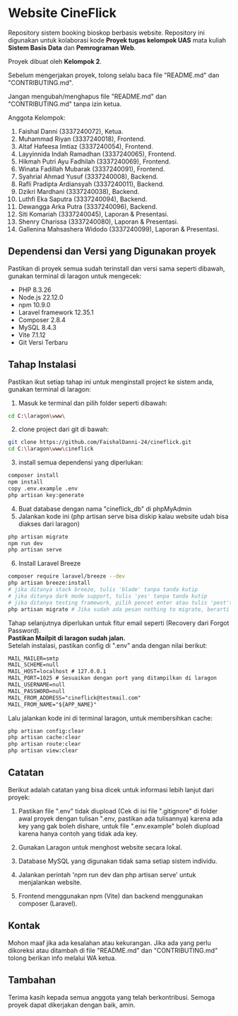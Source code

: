 # Website CineFlick 
Repository sistem booking bioskop berbasis website. Repository ini digunakan untuk kolaborasi kode **Proyek tugas kelompok UAS** mata kuliah **Sistem Basis Data** dan **Pemrograman Web**.<br>

Proyek dibuat oleh **Kelompok 2**.<br>

Sebelum mengerjakan proyek, tolong selalu baca file "README.md" dan "CONTRIBUTING.md".

Jangan mengubah/menghapus file "README.md" dan "CONTRIBUTING.md" tanpa izin ketua.

Anggota Kelompok:
1. Faishal Danni (3337240072), Ketua.
2. Muhammad Riyan (3337240018), Frontend.
3. Altaf Hafeesa Imtiaz (3337240054), Frontend.
4. Layyinnida Indah Ramadhan (3337240065), Frontend.
5. Hikmah Putri Ayu Fadhilah (3337240069), Frontend.
6. Winata Fadillah Mubarak (3337240091), Frontend.
7. Syahrial Ahmad Yusuf (3337240008), Backend.
8. Rafli Pradipta Ardiansyah (3337240011), Backend.
9. Dzikri Mardhani (3337240038), Backend.
10. Luthfi Eka Saputra (3337240094), Backend.
11. Dewangga Arka Putra (3337240096), Backend.
12. Siti Komariah (3337240045), Laporan & Presentasi.
13. Shenry Charissa (3337240080), Laporan & Presentasi.
14. Gallenina Mahsashera Widodo (3337240099), Laporan & Presentasi.

## Dependensi dan Versi yang Digunakan proyek
Pastikan di proyek semua sudah terinstall dan versi sama seperti dibawah, gunakan terminal di laragon untuk mengecek:
* PHP 8.3.26
* Node.js 22.12.0
* npm 10.9.0
* Laravel framework 12.35.1
* Composer 2.8.4
* MySQL 8.4.3
* Vite 7.1.12
* Git Versi Terbaru

## Tahap Instalasi
Pastikan ikut setiap tahap ini untuk menginstall project ke sistem anda, gunakan terminal di laragon:
1. Masuk ke terminal dan pilih folder seperti dibawah:
```bash
cd C:\laragon\www\
```
2. clone project dari git di bawah:
```bash
git clone https://github.com/FaishalDanni-24/cineflick.git
cd C:\laragon\www\cineflick
```
3. install semua dependensi yang diperlukan:
```bash
composer install
npm install
copy .env.example .env
php artisan key:generate
```
4. Buat database dengan nama "cineflick_db" di phpMyAdmin
5. Jalankan kode ini (php artisan serve bisa diskip kalau website udah bisa diakses dari laragon)
```bash
php artisan migrate
npm run dev
php artisan serve
```
6. Install Laravel Breeze
```bash
composer require laravel/breeze --dev
php artisan breeze:install
# jika ditanya stack breeze, tulis 'blade' tanpa tanda kutip
# jika ditanya dark mode support, tulis 'yes' tanpa tanda kutip
# jika ditanya testing framework, pilih pencet enter atau tulis 'pest'tanpa tanda kutip
php artisan migrate # Jika sudah ada pesan nothing to migrate, berarti sudah pernah menjalankan php artisan migrate
```
Tahap selanjutnya diperlukan untuk fitur email seperti (Recovery dari Forgot Password).<br>
**Pastikan Mailpit di laragon sudah jalan.**<br>
Setelah instalasi, pastikan config di ".env" anda dengan nilai berikut:
```txt
MAIL_MAILER=smtp
MAIL_SCHEME=null
MAIL_HOST=localhost # 127.0.0.1
MAIL_PORT=1025 # Sesuaikan dengan port yang ditampilkan di laragon
MAIL_USERNAME=null
MAIL_PASSWORD=null
MAIL_FROM_ADDRESS="cineflick@testmail.com"
MAIL_FROM_NAME="${APP_NAME}"
```
Lalu jalankan kode ini di terminal laragon, untuk membersihkan cache:
```bash
php artisan config:clear
php artisan cache:clear
php artisan route:clear
php artisan view:clear
```


## Catatan
Berikut adalah catatan yang bisa dicek untuk informasi lebih lanjut dari proyek:

1. Pastikan file ".env" tidak diupload (Cek di isi file ".gitignore" di folder awal proyek dengan tulisan ".env, pastikan ada tulisannya) karena ada key yang gak boleh dishare, untuk file ".env.example" boleh diupload karena hanya contoh yang tidak ada key.

2. Gunakan Laragon untuk menghost website secara lokal.

3. Database MySQL yang digunakan tidak sama setiap sistem individu.

4. Jalankan perintah 'npm run dev dan php artisan serve' untuk menjalankan website.

5. Frontend menggunakan npm (Vite) dan backend menggunakan composer (Laravel).

## Kontak
Mohon maaf jika ada kesalahan atau kekurangan. Jika ada yang perlu dikoreksi atau ditambah di file "README.md" dan "CONTRIBUTING.md" tolong berikan info melalui WA ketua.

## Tambahan
Terima kasih kepada semua anggota yang telah berkontribusi. Semoga proyek dapat dikerjakan dengan baik, amin.
